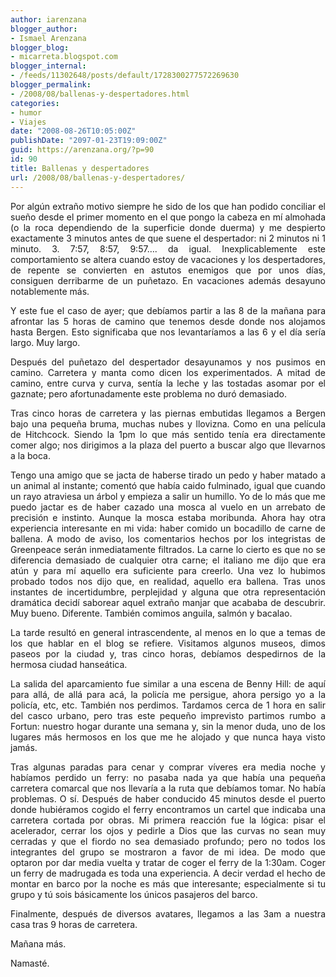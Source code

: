 ```yaml
---
author: iarenzana
blogger_author:
- Ismael Arenzana
blogger_blog:
- micarreta.blogspot.com
blogger_internal:
- /feeds/11302648/posts/default/1728300277572269630
blogger_permalink:
- /2008/08/ballenas-y-despertadores.html
categories:
- humor
- Viajes
date: "2008-08-26T10:05:00Z"
publishDate: "2097-01-23T19:09:00Z"
guid: https://arenzana.org/?p=90
id: 90
title: Ballenas y despertadores
url: /2008/08/ballenas-y-despertadores/
---
```

<p style="text-align: justify;">
  Por algún extraño motivo siempre he sido de los que han podido conciliar el sueño desde el primer momento en el que pongo la cabeza en mí almohada (o la roca dependiendo de la superficie donde duerma) y me despierto exactamente 3 minutos antes de que suene el despertador: ni 2 minutos ni 1 minuto. 3. 7:57, 8:57, 9:57&#8230;. da igual. Inexplicablemente este comportamiento se altera cuando estoy de vacaciones y los despertadores, de repente se convierten en astutos enemigos que por unos días, consiguen derribarme de un puñetazo. En vacaciones además desayuno notablemente más.
</p>

<p style="text-align: justify;">
  Y este fue el caso de ayer; que debíamos partir a las 8 de la mañana para afrontar las 5 horas de camino que tenemos desde donde nos alojamos hasta Bergen. Esto significaba que nos levantaríamos a las 6 y el día sería largo. Muy largo.
</p>

<p style="text-align: justify;">
  Después del puñetazo del despertador desayunamos y nos pusimos en camino. Carretera y manta como dicen los experimentados. A mitad de camino, entre curva y curva, sentía la leche y las tostadas asomar por el gaznate; pero afortunadamente este problema no duró demasiado.
</p>

<p style="text-align: justify;">
  Tras cinco horas de carretera y las piernas embutidas llegamos a Bergen bajo una pequeña bruma, muchas nubes y llovizna. Como en una película de Hitchcock. Siendo la 1pm lo que más sentido tenía era directamente comer algo; nos dirigimos a la plaza del puerto a buscar algo que llevarnos a la boca.
</p>

<p style="text-align: justify;">
  Tengo una amigo que se jacta de haberse tirado un pedo y haber matado a un animal al instante; comentó que había caido fulminado, igual que cuando un rayo atraviesa un árbol y empieza a salir un humillo. Yo de lo más que me puedo jactar es de haber cazado una mosca al vuelo en un arrebato de precisión e instinto. Aunque la mosca estaba moribunda. Ahora hay otra experiencia interesante en mi vida: haber comido un bocadillo de carne de ballena. A modo de aviso, los comentarios hechos por los integristas de Greenpeace serán inmediatamente filtrados. La carne lo cierto es que no se diferencia demasiado de cualquier otra carne; el italiano me dijo que era atún y para mí aquello era suficiente para creerlo. Una vez lo hubimos probado todos nos dijo que, en realidad, aquello era ballena. Tras unos instantes de incertidumbre, perplejidad y alguna que otra representación dramática decidí saborear aquel extraño manjar que acababa de descubrir. Muy bueno. Diferente. También comimos anguila, salmón y bacalao.
</p>

<p style="text-align: justify;">
  La tarde resultó en general intrascendente, al menos en lo que a temas de los que hablar en el blog se refiere. Visitamos algunos museos, dimos paseos por la ciudad y, tras cinco horas, debíamos despedirnos de la hermosa ciudad hanseática.
</p>

<p style="text-align: justify;">
  La salida del aparcamiento fue similar a una escena de Benny Hill: de aquí para allá, de allá para acá, la policía me persigue, ahora persigo yo a la policía, etc, etc. También nos perdimos. Tardamos cerca de 1 hora en salir del casco urbano, pero tras este pequeño imprevisto partimos rumbo a Fortun: nuestro hogar durante una semana y, sin la menor duda, uno de los lugares más hermosos en los que me he alojado y que nunca haya visto jamás.
</p>

<p style="text-align: justify;">
  Tras algunas paradas para cenar y comprar víveres era media noche y habíamos perdido un ferry: no pasaba nada ya que había una pequeña carretera comarcal que nos llevaría a la ruta que debíamos tomar. No había problemas. O sí. Después de haber conducido 45 minutos desde el puerto donde hubiéramos cogido el ferry encontramos un cartel que indicaba una carretera cortada por obras. Mi primera reacción fue la lógica: pisar el acelerador, cerrar los ojos y pedirle a Dios que las curvas no sean muy cerradas y que el fiordo no sea demasiado profundo; pero no todos los integrantes del grupo se mostraron a favor de mi idea. De modo que optaron por dar media vuelta y tratar de coger el ferry de la 1:30am. Coger un ferry de madrugada es toda una experiencia. A decir verdad el hecho de montar en barco por la noche es más que interesante; especialmente si tu grupo y tú sois básicamente los únicos pasajeros del barco.
</p>

<p style="text-align: justify;">
  Finalmente, después de diversos avatares, llegamos a las 3am a nuestra casa tras 9 horas de carretera.
</p>

<p style="text-align: justify;">
  Mañana más.
</p>

<p style="text-align: justify;">
  Namasté.
</p>
